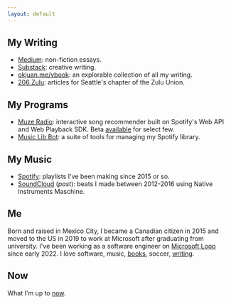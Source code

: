 ```yaml
---
layout: default
---
```


## My Writing
- [Medium](https://okjuan.medium.com/): non-fiction essays.
- [Substack](https://okjuan.substack.com/): creative writing.
- [okjuan.me/vbook](https://okjuan.github.io/vbook): an explorable collection of all my writing.
- [206 Zulu](https://www.206zulu.org/author/juan-carlos-gallegos/): articles for Seattle's chapter of the Zulu Union.

## My Programs
- [Muze Radio](https://github.com/okjuan/muze-radio): interactive song recommender built on Spotify's Web API and Web Playback SDK. Beta [available](https://okjuan.me/muze-radio) for select few.
- [Music Lib Bot](https://github.com/okjuan/music-lib-bot): a suite of tools for managing my Spotify library.

## My Music
- [Spotify](https://open.spotify.com/user/jcgalleg): playlists I've been making since 2015 or so.
- [SoundCloud](https://soundcloud.com/baba-guano) (*past*): beats I made between 2012-2016 using Native Instruments Maschine.

## Me

Born and raised in Mexico City, I became a Canadian citizen in 2015 and moved to the US in 2019 to work at Microsoft after graduating from university.
I've been working as a software engineer on [Microsoft Loop](https://www.microsoft.com/en-us/microsoft-loop) since early 2022.
I love software, music, [books](https://okjuan.me/vbook/tags/books/), soccer, [writing](https://okjuan.me/vbook/tags/writing/).

## Now

What I'm up to [now](https://okjuan.me/vbook/now).
